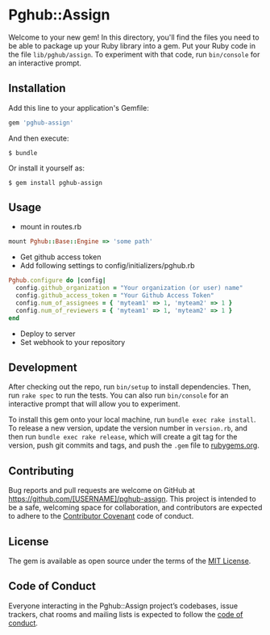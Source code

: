 # Pghub::Assign

Welcome to your new gem! In this directory, you'll find the files you need to be able to package up your Ruby library into a gem. Put your Ruby code in the file `lib/pghub/assign`. To experiment with that code, run `bin/console` for an interactive prompt.

## Installation

Add this line to your application's Gemfile:

```ruby
gem 'pghub-assign'
```

And then execute:

    $ bundle

Or install it yourself as:

    $ gem install pghub-assign

## Usage

- mount in routes.rb

```ruby
mount Pghub::Base::Engine => 'some path'
```

- Get github access token
- Add following settings to config/initializers/pghub.rb

```ruby
Pghub.configure do |config|
  config.github_organization = "Your organization (or user) name"
  config.github_access_token = "Your Github Access Token"
  config.num_of_assignees = { 'myteam1' => 1, 'myteam2' => 1 }
  config.num_of_reviewers = { 'myteam1' => 1, 'myteam2' => 1 }
end
```

- Deploy to server
- Set webhook to your repository

## Development

After checking out the repo, run `bin/setup` to install dependencies. Then, run `rake spec` to run the tests. You can also run `bin/console` for an interactive prompt that will allow you to experiment.

To install this gem onto your local machine, run `bundle exec rake install`. To release a new version, update the version number in `version.rb`, and then run `bundle exec rake release`, which will create a git tag for the version, push git commits and tags, and push the `.gem` file to [rubygems.org](https://rubygems.org).

## Contributing

Bug reports and pull requests are welcome on GitHub at https://github.com/[USERNAME]/pghub-assign. This project is intended to be a safe, welcoming space for collaboration, and contributors are expected to adhere to the [Contributor Covenant](http://contributor-covenant.org) code of conduct.

## License

The gem is available as open source under the terms of the [MIT License](http://opensource.org/licenses/MIT).

## Code of Conduct

Everyone interacting in the Pghub::Assign project’s codebases, issue trackers, chat rooms and mailing lists is expected to follow the [code of conduct](https://github.com/[USERNAME]/pghub-assign/blob/master/CODE_OF_CONDUCT.md).
